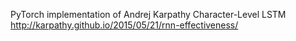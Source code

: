 PyTorch implementation of Andrej Karpathy Character-Level LSTM
http://karpathy.github.io/2015/05/21/rnn-effectiveness/

